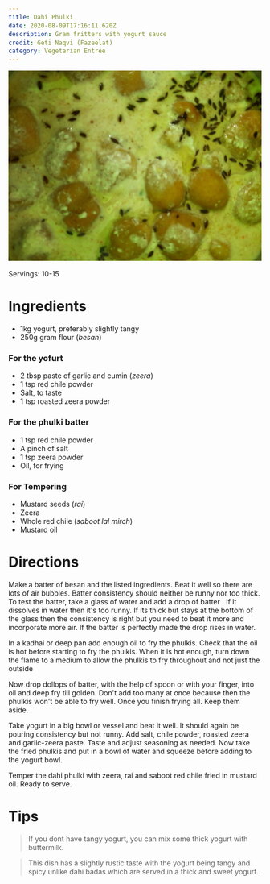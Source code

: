 ```yaml
---
title: Dahi Phulki
date: 2020-08-09T17:16:11.620Z
description: Gram fritters with yogurt sauce
credit: Geti Naqvi (Fazeelat)
category: Vegetarian Entrée
---
```

![](dahi-phulki.jpeg)

Servings: 10-15

# Ingredients
* 1kg yogurt, preferably slightly tangy
* 250g gram flour (_besan_)

### For the yofurt
* 2 tbsp paste of garlic and cumin (_zeera_)
* 1 tsp red chile powder
* Salt, to taste
* 1 tsp roasted zeera powder

### For the phulki batter
* 1 tsp red chile powder
* A pinch of salt
* 1 tsp zeera powder
* Oil, for frying

### For Tempering
* Mustard seeds (_rai_)
* Zeera
* Whole red chile (_saboot lal mirch_)
* Mustard oil

# Directions
Make a batter of besan and the listed ingredients. Beat it well so there are lots of air bubbles. Batter consistency should neither be runny nor too thick. To test the batter, take a glass of water and add a drop of batter . If it dissolves in water then it's too runny. If its thick but stays at the bottom of the glass then the consistency is right but you need to beat it more and incorporate more air. If the batter is perfectly made the drop rises in water.

In a kadhai or deep pan add enough oil to fry the phulkis. Check that the oil is hot before starting to fry the phulkis. When it is hot enough, turn down the flame to a medium to allow the phulkis to fry throughout and not just the outside

Now drop dollops of batter, with the help of spoon or with your finger, into oil and deep fry till golden. Don't add too many at once because then the phulkis won't be able to fry well. Once you finish frying all. Keep them aside.

Take yogurt in a big bowl or vessel and beat it well. It should again be pouring consistency but not runny. Add salt, chile powder, roasted zeera and garlic-zeera paste. Taste and adjust seasoning as needed. Now take the fried phulkis and put in a bowl of water and squeeze before adding to the yogurt bowl.

Temper the dahi phulki with zeera, rai and saboot red chile fried in mustard oil. Ready to serve.

# Tips
> If you dont have tangy yogurt, you can mix some thick yogurt with buttermilk.

> This dish has a slightly rustic taste with the yogurt being tangy and spicy unlike dahi badas which are served in a thick and sweet yogurt.
